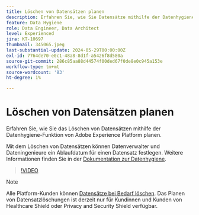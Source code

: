 ```yaml
---
title: Löschen von Datensätzen planen
description: Erfahren Sie, wie Sie Datensätze mithilfe der Datenhygiene-Funktion von Adobe Experience Platform löschen können.
feature: Data Hygiene
role: Data Engineer, Data Architect
level: Experienced
jira: KT-10697
thumbnail: 345065.jpeg
last-substantial-update: 2024-05-29T00:00:00Z
exl-id: 7764de70-e0c1-48a8-8d1f-a5426f8d580a
source-git-commit: 286c85aa88d44574f00ded67f0de8e0c945a153e
workflow-type: tm+mt
source-wordcount: '83'
ht-degree: 1%

---
```


# Löschen von Datensätzen planen

Erfahren Sie, wie Sie das Löschen von Datensätzen mithilfe der Datenhygiene-Funktion von Adobe Experience Platform planen.

Mit dem Löschen von Datensätzen können Datenverwalter und Dateningenieure ein Ablaufdatum für einen Datensatz festlegen. Weitere Informationen finden Sie in der [Dokumentation zur Datenhygiene](https://experienceleague.adobe.com/docs/experience-platform/hygiene/home.html?lang=de).


>[!VIDEO](https://video.tv.adobe.com/v/3430310?learn=on&enablevpops&captions=ger)

>[!NOTE]
>
> Alle Platform-Kunden können [Datensätze bei Bedarf löschen](https://experienceleague.adobe.com/docs/experience-platform/catalog/datasets/user-guide.html?lang=de#delete). Das Planen von Datensatzlöschungen ist derzeit nur für Kundinnen und Kunden von Healthcare Shield oder Privacy and Security Shield verfügbar.
